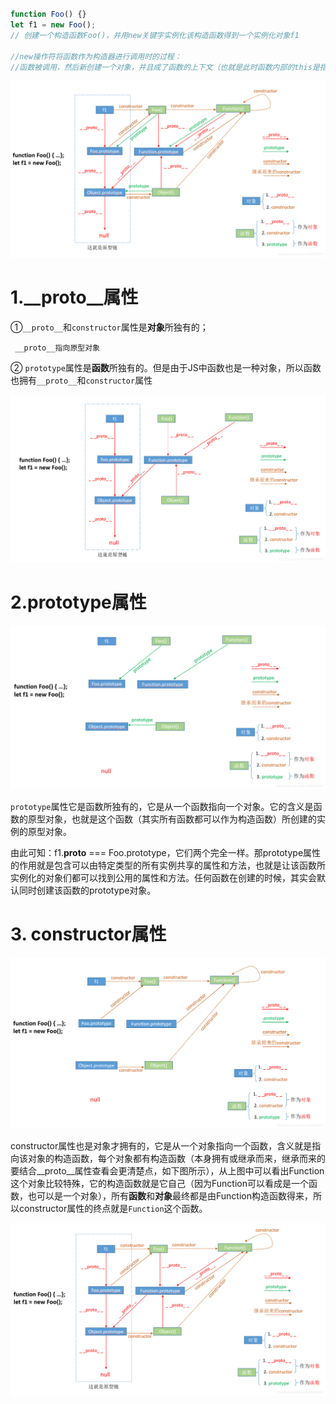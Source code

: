 # 

```javascript
function Foo() {}
let f1 = new Foo();
// 创建一个构造函数Foo()，并用new关键字实例化该构造函数得到一个实例化对象f1

//new操作符将函数作为构造器进行调用时的过程：
//函数被调用，然后新创建一个对象，并且成了函数的上下文（也就是此时函数内部的this是指向该新创建的对象，这意味着我们可以在构造器函数内部通过this参数初始化值），最后返回该新对象的引用
```

<img src="../image/20190311194017886.png" style="zoom:50%;" />

# 1.__proto__属性

①`__proto__`和`constructor`属性是**对象**所独有的；

 	 __proto__指向原型对象

② `prototype`属性是**函数**所独有的。但是由于JS中函数也是一种对象，所以函数也拥有`__proto__`和`constructor`属性

<img src="../image/20190311192930650.png" style="zoom:50%;" />

# 2.prototype属性

<img src="../image/prototype.png" style="zoom:50%;" />

`prototype`属性它是函数所独有的，它是从一个函数指向一个对象。它的含义是函数的原型对象，也就是这个函数（其实所有函数都可以作为构造函数）所创建的实例的原型对象。

由此可知：f1.__proto__ === Foo.prototype，它们两个完全一样。那prototype属性的作用就是包含可以由特定类型的所有实例共享的属性和方法，也就是让该函数所实例化的对象们都可以找到公用的属性和方法。任何函数在创建的时候，其实会默认同时创建该函数的prototype对象。



# 3. constructor属性

<img src="../image/constructor.png" style="zoom:50%;" />

constructor属性也是对象才拥有的，它是从一个对象指向一个函数，含义就是指向该对象的构造函数，每个对象都有构造函数（本身拥有或继承而来，继承而来的要结合__proto__属性查看会更清楚点，如下图所示），从上图中可以看出Function这个对象比较特殊，它的构造函数就是它自己（因为Function可以看成是一个函数，也可以是一个对象），所有**函数**和**对象**最终都是由Function构造函数得来，所以constructor属性的终点就是`Function`这个函数。


<img src="../image/原型链大法.png" style="zoom:50%;" />